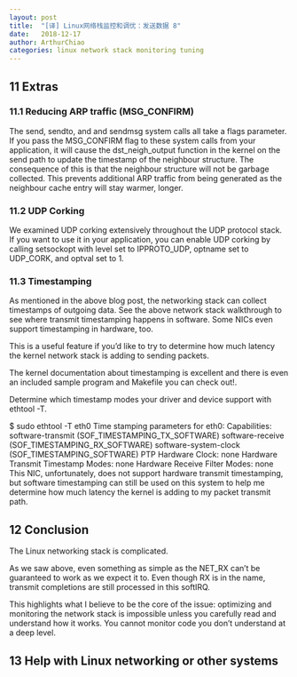 ```yaml
---
layout: post
title:  "[译] Linux网络栈监控和调优：发送数据 8"
date:   2018-12-17
author: ArthurChiao
categories: linux network stack monitoring tuning
---
```


## 11 Extras

### 11.1 Reducing ARP traffic (MSG_CONFIRM)

The send, sendto, and and sendmsg system calls all take a flags parameter. If you pass the MSG_CONFIRM flag to these system calls from your application, it will cause the dst_neigh_output function in the kernel on the send path to update the timestamp of the neighbour structure. The consequence of this is that the neighbour structure will not be garbage collected. This prevents additional ARP traffic from being generated as the neighbour cache entry will stay warmer, longer.

### 11.2 UDP Corking

We examined UDP corking extensively throughout the UDP protocol stack. If you want to use it in your application, you can enable UDP corking by calling setsockopt with level set to IPPROTO_UDP, optname set to UDP_CORK, and optval set to 1.

### 11.3 Timestamping

As mentioned in the above blog post, the networking stack can collect timestamps of outgoing data. See the above network stack walkthrough to see where transmit timestamping happens in software. Some NICs even support timestamping in hardware, too.

This is a useful feature if you’d like to try to determine how much latency the kernel network stack is adding to sending packets.

The kernel documentation about timestamping is excellent and there is even an included sample program and Makefile you can check out!.

Determine which timestamp modes your driver and device support with ethtool -T.

$ sudo ethtool -T eth0
Time stamping parameters for eth0:
Capabilities:
  software-transmit     (SOF_TIMESTAMPING_TX_SOFTWARE)
  software-receive      (SOF_TIMESTAMPING_RX_SOFTWARE)
  software-system-clock (SOF_TIMESTAMPING_SOFTWARE)
PTP Hardware Clock: none
Hardware Transmit Timestamp Modes: none
Hardware Receive Filter Modes: none
This NIC, unfortunately, does not support hardware transmit timestamping, but software timestamping can still be used on this system to help me determine how much latency the kernel is adding to my packet transmit path.

## 12 Conclusion

The Linux networking stack is complicated.

As we saw above, even something as simple as the NET_RX can’t be guaranteed to work as we expect it to. Even though RX is in the name, transmit completions are still processed in this softIRQ.

This highlights what I believe to be the core of the issue: optimizing and monitoring the network stack is impossible unless you carefully read and understand how it works. You cannot monitor code you don’t understand at a deep level.

## 13 Help with Linux networking or other systems
